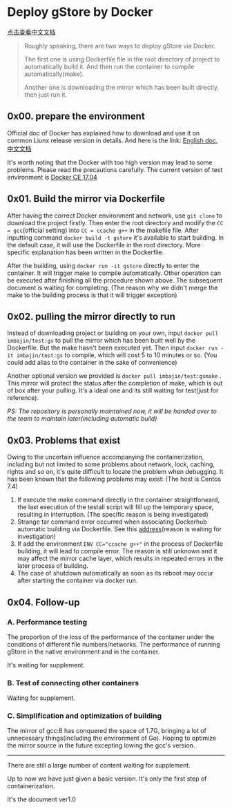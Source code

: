 # Deploy gStore by Docker

[点击查看中文文档](Docker方式部署gStore.md)

>Roughly speaking, there are two ways to deploy gStore via Docker.
>
>The first one is using Dockerfile file in the root directory of project to automatically build it. And then run the container to compile automatically(make).
>
>Another one is downloading the mirror which has been built directly, then just run it.

## 0x00. prepare the environment

Official doc of Docker has explained how to download and use it on common Liunx release version in details. And here is the link: [English doc](https://docs.docker.com/install/linux/docker-ce/ubuntu/), [中文文档](https://docs.docker-cn.com/engine/installation/linux/docker-ce/centos/#%E5%85%88%E5%86%B3%E6%9D%A1%E4%BB%B6)

It's worth noting that the Docker with too high version may lead to some problems. Please read the precautions carefully. The current version of test environment is <u>Docker CE 17.04</u>

## 0x01. Build the mirror via Dockerfile

After having the correct Docker environment and network, use `git clone` to download the project firstly. Then enter the root directory and modify the `CC = gcc`(official setting) into `CC = ccache g++` in the makefile file. After inputting command `docker build -t gstore` it's available to start building. In the default case, it will use the Dockerfile in the root directory. More specific explanation has been written in the Dockerfile.

After the building, using `docker run -it gstore` directly to enter the container. It will trigger make to compile automatically. Other operation can be executed after finishing all the procedure shown above. The subsequent document is waiting for completing. (The reason why we didn't merge the make to the building process is that it will trigger exception)

## 0x02. pulling the mirror directly to run

Instead of downloading project or building on your own, input `docker pull imbajin/test:gs` to pull the mirror which has been built well by the Dockerfile. But the make hasn't been executed yet. Then input `docker run -it imbajin/test:gs` to compile, which will cost 5 to 10 minutes or so. (You could add alias to the container in the sake of convenience)

Another optional version we provided is `docker pull imbajin/test:gsmake` . This mirror will protect the status after the completion of make, which is out of box after your pulling. It's a ideal one and its still waiting for test(just for reference).

*PS: The repository is personally maintained now, it will be handed over to the team to maintain later(including automatic build)*

## 0x03. Problems that exist

Owing to the uncertain influence accompanying the containerization, including but not limited to some problems about network, lock, caching, rights and so on, it's quite difficult to locate the problem when debugging. It has been known that the following problems may exist: (The host is Centos 7.4)

1. If execute the make command directly in the container straightforward, the last execution of the testall script will fill up the temporary space, resulting in interruption. (The specific reason is being investigated)
2. Strange tar command error occurred when associating Dockerhub automatic building via Dockerfile. See this [address](https://hub.docker.com/r/imbajin/docker/builds/b3rwguoffywc6equeajyg7g/)(reason is waiting for investigation)
3. If add the environment `ENV CC="ccache g++"` in the process of Dockerfile building, it will lead to compile error. The reason is still unknown and it may affect the mirror cache layer, which results in repeated errors in the later process of building.
4. The case of shutdown automatically as soon as its reboot may occur after starting the container via docker run.

## 0x04. Follow-up

### A. Performance testing

The proportion of the loss of the performance of the container under the conditions of different file numbers/networks. The performance of running gStore in the native environment and in the container.

It's waiting for supplement.

### B. Test of connecting other containers

Waiting for supplement.

### C. Simplification and optimization of building

The mirror of gcc:8 has conquered the space of 1.7G, bringing a lot of unnecessary things(including the environment of Go). Hoping to optimize the mirror source in the future excepting lowing the gcc's version.

---

There are still a large number of content waiting for supplement.

Up to now we have just given a basic version. It's only the first step of containerization.

It's the document ver1.0